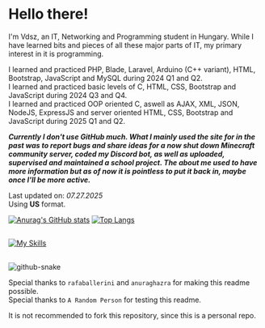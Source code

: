 # Hello there! 
 
I'm Vdsz, an IT, Networking and Programming student in Hungary. While I have learned bits and pieces of all these major parts of IT, my primary interest in it is programming.  
 
I learned and practiced PHP, Blade, Laravel, Arduino (C++ variant), HTML, Bootstrap, JavaScript and MySQL during 2024 Q1 and Q2.  
I learned and practiced basic levels of C, HTML, CSS, Bootstrap and JavaScript during 2024 Q3 and Q4.  
I learned and practiced OOP oriented C, aswell as AJAX, XML, JSON, NodeJS, ExpressJS and server oriented HTML, CSS, Bootstrap and JavaScript during 2025 Q1 and Q2.  
 
***Currently I don't use GitHub much. What I mainly used the site for in the past was to report bugs and share ideas for a now shut down Minecraft community server, coded my Discord bot, as well as uploaded, supervised and maintained a school project. The about me used to have more information but as of now it is pointless to put it back in, maybe once I'll be more active.***  
 
Last updated on: *07.27.2025*  
Using **US** format.  



  [![Anurag's GitHub stats](https://github-readme-stats.vercel.app/api?username=VdszHun&show_icons=true&count_private=true&theme=tokyonight)](https://github.com/anuraghazra/github-readme-stats)
  [![Top Langs](https://github-readme-stats.vercel.app/api/top-langs/?username=VdszHun&show_icons=true&count_private=true&theme=tokyonight&layout=compact)](https://github.com/anuraghazra/github-readme-stats)

##

[![My Skills](https://skillicons.dev/icons?i=php,laravel,github,c,cpp,cs,html,css,bootstrap,js,mysql,linux,arduino,vscode,visualstudio&theme=dark)](https://skillicons.dev)

##

<div> 
<picture>
<source media="(prefers-color-scheme: dark)" srcset="https://github.com/VdszHun/VdszHun/blob/output/github-contribution-grid-snake-dark.svg" />
<img alt="github-snake" src="github-snake.svg" />
</picture>
  
</div>
  
Special thanks to `rafaballerini` and `anuraghazra` for making this readme possible.  
Special thanks to `A Random Person` for testing this readme.  
  
It is not recommended to fork this repository, since this is a personal repo.  
